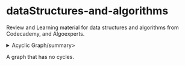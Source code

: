 # dataStructures-and-algorithms

Review and Learning material for data structures and algorithms from Codecademy, and Algoexperts.

<details>
<summary>Acyclic Graph/summary>

A graph that has no cycles.

</details>


